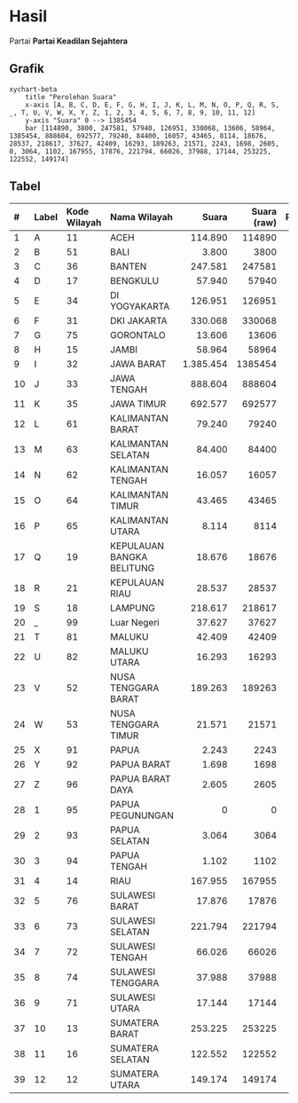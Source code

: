 # Hasil

Partai **Partai Keadilan Sejahtera**

## Grafik

```mermaid
xychart-beta
    title "Perolehan Suara"
    x-axis [A, B, C, D, E, F, G, H, I, J, K, L, M, N, O, P, Q, R, S, _, T, U, V, W, X, Y, Z, 1, 2, 3, 4, 5, 6, 7, 8, 9, 10, 11, 12]
    y-axis "Suara" 0 --> 1385454
    bar [114890, 3800, 247581, 57940, 126951, 330068, 13606, 58964, 1385454, 888604, 692577, 79240, 84400, 16057, 43465, 8114, 18676, 28537, 218617, 37627, 42409, 16293, 189263, 21571, 2243, 1698, 2605, 0, 3064, 1102, 167955, 17876, 221794, 66026, 37988, 17144, 253225, 122552, 149174]
```

## Tabel

| #  | Label | Kode Wilayah | Nama Wilayah              | Suara     | Suara (raw) | Persentase |
|:-- |:----- |:------------ |:------------------------- | ---------:| -----------:| ----------:|
| 1  | A     | 11           | ACEH                      | 114.890   | 114890      | 1,98       |
| 2  | B     | 51           | BALI                      | 3.800     | 3800        | 0,07       |
| 3  | C     | 36           | BANTEN                    | 247.581   | 247581      | 4,28       |
| 4  | D     | 17           | BENGKULU                  | 57.940    | 57940       | 1,00       |
| 5  | E     | 34           | DI YOGYAKARTA             | 126.951   | 126951      | 2,19       |
| 6  | F     | 31           | DKI JAKARTA               | 330.068   | 330068      | 5,70       |
| 7  | G     | 75           | GORONTALO                 | 13.606    | 13606       | 0,24       |
| 8  | H     | 15           | JAMBI                     | 58.964    | 58964       | 1,02       |
| 9  | I     | 32           | JAWA BARAT                | 1.385.454 | 1385454     | 23,93      |
| 10 | J     | 33           | JAWA TENGAH               | 888.604   | 888604      | 15,35      |
| 11 | K     | 35           | JAWA TIMUR                | 692.577   | 692577      | 11,96      |
| 12 | L     | 61           | KALIMANTAN BARAT          | 79.240    | 79240       | 1,37       |
| 13 | M     | 63           | KALIMANTAN SELATAN        | 84.400    | 84400       | 1,46       |
| 14 | N     | 62           | KALIMANTAN TENGAH         | 16.057    | 16057       | 0,28       |
| 15 | O     | 64           | KALIMANTAN TIMUR          | 43.465    | 43465       | 0,75       |
| 16 | P     | 65           | KALIMANTAN UTARA          | 8.114     | 8114        | 0,14       |
| 17 | Q     | 19           | KEPULAUAN BANGKA BELITUNG | 18.676    | 18676       | 0,32       |
| 18 | R     | 21           | KEPULAUAN RIAU            | 28.537    | 28537       | 0,49       |
| 19 | S     | 18           | LAMPUNG                   | 218.617   | 218617      | 3,78       |
| 20 | _     | 99           | Luar Negeri               | 37.627    | 37627       | 0,65       |
| 21 | T     | 81           | MALUKU                    | 42.409    | 42409       | 0,73       |
| 22 | U     | 82           | MALUKU UTARA              | 16.293    | 16293       | 0,28       |
| 23 | V     | 52           | NUSA TENGGARA BARAT       | 189.263   | 189263      | 3,27       |
| 24 | W     | 53           | NUSA TENGGARA TIMUR       | 21.571    | 21571       | 0,37       |
| 25 | X     | 91           | PAPUA                     | 2.243     | 2243        | 0,04       |
| 26 | Y     | 92           | PAPUA BARAT               | 1.698     | 1698        | 0,03       |
| 27 | Z     | 96           | PAPUA BARAT DAYA          | 2.605     | 2605        | 0,04       |
| 28 | 1     | 95           | PAPUA PEGUNUNGAN          | 0         | 0           | 0,00       |
| 29 | 2     | 93           | PAPUA SELATAN             | 3.064     | 3064        | 0,05       |
| 30 | 3     | 94           | PAPUA TENGAH              | 1.102     | 1102        | 0,02       |
| 31 | 4     | 14           | RIAU                      | 167.955   | 167955      | 2,90       |
| 32 | 5     | 76           | SULAWESI BARAT            | 17.876    | 17876       | 0,31       |
| 33 | 6     | 73           | SULAWESI SELATAN          | 221.794   | 221794      | 3,83       |
| 34 | 7     | 72           | SULAWESI TENGAH           | 66.026    | 66026       | 1,14       |
| 35 | 8     | 74           | SULAWESI TENGGARA         | 37.988    | 37988       | 0,66       |
| 36 | 9     | 71           | SULAWESI UTARA            | 17.144    | 17144       | 0,30       |
| 37 | 10    | 13           | SUMATERA BARAT            | 253.225   | 253225      | 4,37       |
| 38 | 11    | 16           | SUMATERA SELATAN          | 122.552   | 122552      | 2,12       |
| 39 | 12    | 12           | SUMATERA UTARA            | 149.174   | 149174      | 2,58       |



